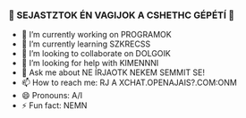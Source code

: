 ### 👋 SEJASTZTOK ÉN VAGIJOK A CSHETHC GÉPÉTÍ 👋

- 🔭 I’m currently working on PROGRAMOK
- 🌱 I’m currently learning SZKRECSS
- 👯 I’m looking to collaborate on DOLGOIK
- 🤔 I’m looking for help with KIMENNNI
- 💬 Ask me about NE ÍRJAOTK NEKEM SEMMIT SE!
- 📫 How to reach me: RJ A XCHAT.OPENAJAIS?.COM:ONM
- 😄 Pronouns: A/I
- ⚡ Fun fact: NEMN
